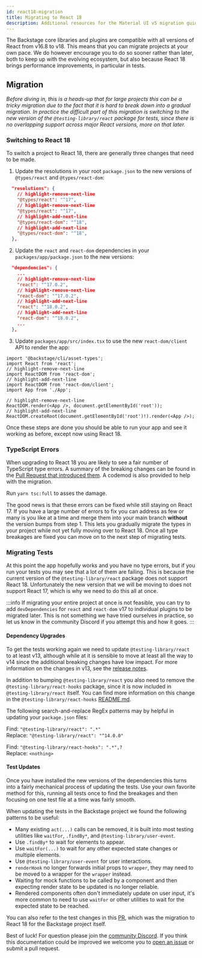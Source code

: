 ```yaml
---
id: react18-migration
title: Migrating to React 18
description: Additional resources for the Material UI v5 migration guide specifically for Backstage
---
```


The Backstage core libraries and plugins are compatible with all versions of React from v16.8 to v18. This means that you can migrate projects at your own pace. We do however encourage you to do so sooner rather than later, both to keep up with the evolving ecosystem, but also because React 18 brings performance improvements, in particular in tests.

## Migration

_Before diving in, this is a heads-up that for large projects this can be a tricky migration due to the fact that it is hard to break down into a gradual migration. In practice the difficult part of this migration is switching to the new version of the `@testing-library/react` package for tests, since there is no overlapping support across major React versions, more on that later._

### Switching to React 18

To switch a project to React 18, there are generally three changes that need to be made.

1. Update the resolutions in your root `package.json` to the new versions of `@types/react` and `@types/react-dom`:

```json title="package.json"
  "resolutions": {
    // highlight-remove-next-line
    "@types/react": "^17",
    // highlight-remove-next-line
    "@types/react": "^17",
    // highlight-add-next-line
    "@types/react-dom": "^18",
    // highlight-add-next-line
    "@types/react-dom": "^18",
  },
```

2. Update the `react` and `react-dom` dependencies in your `packages/app/package.json` to the new versions:

```json title="packages/app/package.json"
  "dependencies": {
    ...
    // highlight-remove-next-line
    "react": "^17.0.2",
    // highlight-remove-next-line
    "react-dom": "^17.0.2",
    // highlight-add-next-line
    "react": "^18.0.2",
    // highlight-add-next-line
    "react-dom": "^18.0.2",
    ...
  },
```

3. Update `packages/app/src/index.tsx` to use the new `react-dom/client` API to render the app:

```tsx title="packages/app/src/index.tsx"
import '@backstage/cli/asset-types';
import React from 'react';
// highlight-remove-next-line
import ReactDOM from 'react-dom';
// highlight-add-next-line
import ReactDOM from 'react-dom/client';
import App from './App';

// highlight-remove-next-line
ReactDOM.render(<App />, document.getElementById('root'));
// highlight-add-next-line
ReactDOM.createRoot(document.getElementById('root')!).render(<App />);
```

Once these steps are done you should be able to run your app and see it working as before, except now using React 18.

### TypeScript Errors

When upgrading to React 18 you are likely to see a fair number of TypeScript type errors. A summary of the breaking changes can be found in the [Pull Request that introduced them](https://github.com/DefinitelyTyped/DefinitelyTyped/pull/56210). A codemod is also provided to help with the migration.

Run `yarn tsc:full` to asses the damage.

The good news is that these errors can be fixed while still staying on React 17. If you have a large number of errors to fix you can address as few or many is you like at a time and merge them into your main branch **without** the version bumps from step 1. This lets you gradually migrate the types in your project while not yet fully moving over to React 18. Once all type breakages are fixed you can move on to the next step of migrating tests.

### Migrating Tests

At this point the app hopefully works and you have no type errors, but if you run your tests you may see that a lot of them are failing. This is because the current version of the `@testing-library/react` package does not support React 18. Unfortunately the new version that we will be moving to does not support React 17, which is why we need to do this all at once.

:::info
If migrating your entire project at once is not feasible, you can try to add `devDependencies` for `react` and `react-dom` v17 to individual plugins to be migrated later. This is not something we have tried ourselves in practice, so let us know in the community Discord if you attempt this and how it goes.
:::

#### Dependency Upgrades

To get the tests working again we need to update `@testing-library/react` to at least v13, although while at it is sensible to move at least all the way to v14 since the additional breaking changes have low impact. For more information on the changes in v13, see the [release notes](https://github.com/testing-library/react-testing-library/releases/tag/v13.0.0).

In addition to bumping `@testing-library/react` you also need to remove the `@testing-library/react-hooks` package, since it is now included in `@testing-library/react` itself. You can find more information on this change in the `@testing-library/react-hooks` [README.md](https://github.com/testing-library/react-hooks-testing-library?tab=readme-ov-file#a-note-about-react-18-support).

The following search-and-replace RegEx patterns may by helpful in updating your `package.json` files:

Find: `"@testing-library/react": ".*"`<br>
Replace: `"@testing-library/react": "^14.0.0"`

Find: `"@testing-library/react-hooks": ".*",?`<br>
Replace: `<nothing>`

#### Test Updates

Once you have installed the new versions of the dependencies this turns into a fairly mechanical process of updating the tests. Use your own favorite method for this, running all tests once to find the breakages and then focusing on one test file at a time was fairly smooth.

When updating the tests in the Backstage project we found the following patterns to be useful:

- Many existing `act(...)` calls can be removed, it is built into most testing utilities like `waitFor`, `.findBy*`, and `@testing-library/user-event`.
- Use `.findBy*` to wait for elements to appear.
- Use `waitFor(...)` to wait for any other expected state changes or multiple elements.
- Use `@testing-library/user-event` for user interactions.
- `renderHook` no longer forwards initial props to `wrapper`, they may need to be moved to a wrapper for the `wrapper` instead.
- Waiting for mock functions to be called by a component and then expecting render state to be updated is no longer reliable.
- Rendered components often don't immediately update on user input, it's more common to need to use `waitFor` or other utilities to wait for the expected state to be reached.

You can also refer to the test changes in this [PR](https://github.com/backstage/backstage/pull/20598/files?file-filters%5B%5D=.ts&file-filters%5B%5D=.tsx), which was the migration to React 18 for the Backstage project itself.

Best of luck! For question please join the [community Discord](https://discord.gg/backstage-687207715902193673). If you think this documentation could be improved we welcome you to [open an issue](https://github.com/backstage/backstage/issues/new/choose) or submit a pull request.
